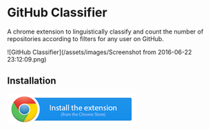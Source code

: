 # GitHub Classifier

A chrome extension to linguistically classify and count the number of repositories according to filters for any user on GitHub.

![GitHub Classifier](/assets/images/Screenshot from 2016-06-22 23:12:09.png)


## Installation
[![Chrome Store](/assets/images/chrome-store.png)](https://chrome.google.com/webstore/detail/github-classifier/kdbnkkmpgelemganemfbojehfobhkgcl)

